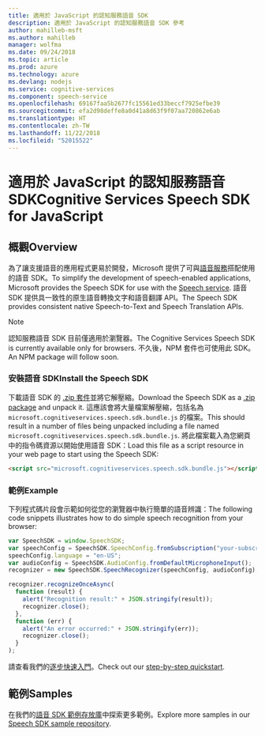 ```yaml
---
title: 適用於 JavaScript 的認知服務語音 SDK
description: 適用於 JavaScript 的認知服務語音 SDK 參考
author: mahilleb-msft
ms.author: mahilleb
manager: wolfma
ms.date: 09/24/2018
ms.topic: article
ms.prod: azure
ms.technology: azure
ms.devlang: nodejs
ms.service: cognitive-services
ms.component: speech-service
ms.openlocfilehash: 69167faa5b2677fc15561ed33beccf7925efbe39
ms.sourcegitcommit: efa2d98deffe8a0d41a8d63f9f07aa720862e6ab
ms.translationtype: HT
ms.contentlocale: zh-TW
ms.lasthandoff: 11/22/2018
ms.locfileid: "52015522"
---
```

# <a name="cognitive-services-speech-sdk-for-javascript"></a><span data-ttu-id="7d196-103">適用於 JavaScript 的認知服務語音 SDK</span><span class="sxs-lookup"><span data-stu-id="7d196-103">Cognitive Services Speech SDK for JavaScript</span></span>

## <a name="overview"></a><span data-ttu-id="7d196-104">概觀</span><span class="sxs-lookup"><span data-stu-id="7d196-104">Overview</span></span>

<span data-ttu-id="7d196-105">為了讓支援語音的應用程式更易於開發，Microsoft 提供了可與[語音服務](https://aka.ms/csspeech)搭配使用的語音 SDK。</span><span class="sxs-lookup"><span data-stu-id="7d196-105">To simplify the development of speech-enabled applications, Microsoft provides the Speech SDK for use with the [Speech service](https://aka.ms/csspeech).</span></span>
<span data-ttu-id="7d196-106">語音 SDK 提供具一致性的原生語音轉換文字和語音翻譯 API。</span><span class="sxs-lookup"><span data-stu-id="7d196-106">The Speech SDK provides consistent native Speech-to-Text and Speech Translation APIs.</span></span>

> [!NOTE]
> <span data-ttu-id="7d196-107">認知服務語音 SDK 目前僅適用於瀏覽器。</span><span class="sxs-lookup"><span data-stu-id="7d196-107">The Cognitive Services Speech SDK is currently available only for browsers.</span></span>
> <span data-ttu-id="7d196-108">不久後，NPM 套件也可使用此 SDK。</span><span class="sxs-lookup"><span data-stu-id="7d196-108">An NPM package will follow soon.</span></span>

### <a name="install-the-speech-sdk"></a><span data-ttu-id="7d196-109">安裝語音 SDK</span><span class="sxs-lookup"><span data-stu-id="7d196-109">Install the Speech SDK</span></span>

<span data-ttu-id="7d196-110">下載語音 SDK 的 [.zip 套件](https://aka.ms/csspeech/jsbrowserpackage)並將它解壓縮。</span><span class="sxs-lookup"><span data-stu-id="7d196-110">Download the Speech SDK as a [.zip package](https://aka.ms/csspeech/jsbrowserpackage) and unpack it.</span></span>
<span data-ttu-id="7d196-111">這應該會將大量檔案解壓縮，包括名為 `microsoft.cognitiveservices.speech.sdk.bundle.js` 的檔案。</span><span class="sxs-lookup"><span data-stu-id="7d196-111">This should result in a number of files being unpacked including a file named `microsoft.cognitiveservices.speech.sdk.bundle.js`.</span></span>
<span data-ttu-id="7d196-112">將此檔案載入為您網頁中的指令碼資源以開始使用語音 SDK：</span><span class="sxs-lookup"><span data-stu-id="7d196-112">Load this file as a script resource in your web page to start using the Speech SDK:</span></span>

```html
<script src="microsoft.cognitiveservices.speech.sdk.bundle.js"></script>
```

### <a name="example"></a><span data-ttu-id="7d196-113">範例</span><span class="sxs-lookup"><span data-stu-id="7d196-113">Example</span></span> 

<span data-ttu-id="7d196-114">下列程式碼片段會示範如何從您的瀏覽器中執行簡單的語音辨識：</span><span class="sxs-lookup"><span data-stu-id="7d196-114">The following code snippets illustrates how to do simple speech recognition from your browser:</span></span>

```javascript 
var SpeechSDK = window.SpeechSDK;
var speechConfig = SpeechSDK.SpeechConfig.fromSubscription("your-subscription-key", "your-service-region");
speechConfig.language = "en-US";
var audioConfig = SpeechSDK.AudioConfig.fromDefaultMicrophoneInput();
recognizer = new SpeechSDK.SpeechRecognizer(speechConfig, audioConfig);

recognizer.recognizeOnceAsync(
  function (result) {
    alert("Recognition result:" + JSON.stringify(result));
    recognizer.close();
  },
  function (err) {
    alert("An error occurred:" + JSON.stringify(err));
    recognizer.close();
  }
);
``` 

<span data-ttu-id="7d196-115">請查看我們的[逐步快速入門](/azure/cognitive-services/speech-service/quickstart-js-browser)。</span><span class="sxs-lookup"><span data-stu-id="7d196-115">Check out our [step-by-step quickstart](/azure/cognitive-services/speech-service/quickstart-js-browser).</span></span>

## <a name="samples"></a><span data-ttu-id="7d196-116">範例</span><span class="sxs-lookup"><span data-stu-id="7d196-116">Samples</span></span>

<span data-ttu-id="7d196-117">在我們的[語音 SDK 範例存放庫](https://aka.ms/csspeech/samples)中探索更多範例。</span><span class="sxs-lookup"><span data-stu-id="7d196-117">Explore more samples in our [Speech SDK sample repository](https://aka.ms/csspeech/samples).</span></span>
